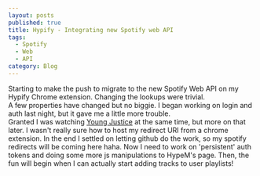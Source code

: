 ```yaml
---
layout: posts
published: true
title: Hypify - Integrating new Spotify web API
tags:
  - Spotify
  - Web
  - API
category: Blog
---
```


Starting to make the push to migrate to the new Spotify Web API on my Hypify Chrome extension.  Changing the lookups were trivial.  
A few properties have changed but no biggie.  I began working on login and auth last night, but it gave me a little more trouble.  
Granted I was watching <a href="http://www.imdb.com/title/tt1641384/?ref_=fn_al_tt_1">Young Justice</a> at the same time, but more on that later.
I wasn't really sure how to host my redirect URI from a chrome extension.  In the end I settled on letting github do the work, so my spotify redirects
will be coming here haha.  Now I need to work on 'persistent' auth tokens and doing some more js manipulations to HypeM's page.  Then, the fun will
begin when I can actually start adding tracks to user playlists!